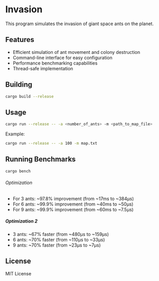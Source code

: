 # Invasion

This program simulates the invasion of giant space ants on the planet.

## Features

- Efficient simulation of ant movement and colony destruction
- Command-line interface for easy configuration
- Performance benchmarking capabilities
- Thread-safe implementation

## Building

```bash
cargo build --release
```

## Usage

```bash
cargo run --release -- -a <number_of_ants> -m <path_to_map_file>
```

Example:
```bash
cargo run --release -- -a 100 -m map.txt
```

## Running Benchmarks

```bash
cargo bench
```

###### Optimization

- For 3 ants: ~97.8% improvement (from ~17ms to ~384µs)
- For 6 ants: ~99.9% improvement (from ~40ms to ~50µs)
- For 9 ants: ~99.9% improvement (from ~60ms to ~7.5µs)

##### Optimization 2

- 3 ants: ~67% faster (from ~480µs to ~159µs)
- 6 ants: ~70% faster (from ~110µs to ~33µs)
- 9 ants: ~70% faster (from ~23µs to ~7µs)


## License

MIT License 
